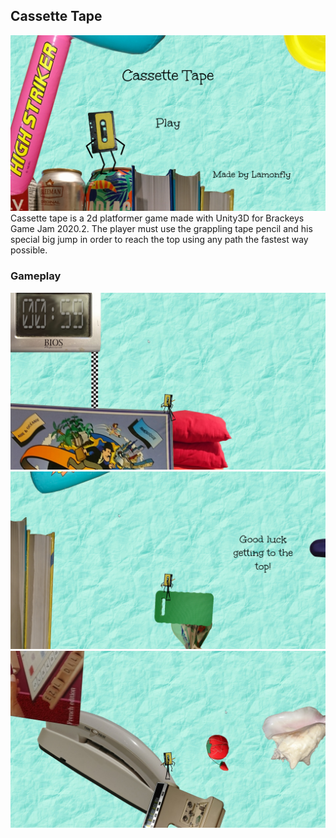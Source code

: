 ## Cassette Tape
![Menu](Images/Menu.png)
Cassette tape is a 2d platformer game made with Unity3D for Brackeys Game Jam 2020.2.
The player must use the grappling tape pencil and his special big jump in order to reach the top using any path the fastest way possible.
### Gameplay
![Game1](Images/Gameplay1.jpg)
![Game2](Images/Gameplay2.png)
![Game3](Images/Gameplay3.jpg)
